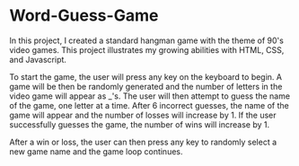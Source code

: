 # Word-Guess-Game

In this project, I created a standard hangman game with the theme of 90's video games. This project illustrates my growing abilities with HTML, CSS, and Javascript.

To start the game, the user will press any key on the keyboard to begin. A game will be then be randomly generated and the number of letters in the video game will appear as _'s. The user will then attempt to guess the name of the game, one letter at a time. After 6 incorrect guesses, the name of the game will appear and the number of losses will increase by 1. If the user successfully guesses the game, the number of wins will increase by 1.

After a win or loss, the user can then press any key to randomly select a new game name and the game loop continues.